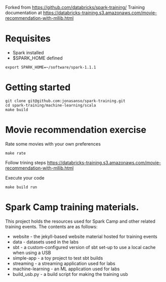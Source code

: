 Forked from https://github.com/databricks/spark-training/
Training documentation at https://databricks-training.s3.amazonaws.com/movie-recommendation-with-mllib.html

# Requisites
* Spark installed 
* $SPARK_HOME defined
```
export SPARK_HOME=~/software/spark-1.1.1
```

# Getting started
```
git clone git@github.com:jonasanso/spark-training.git
cd spark-training/machine-learning/scala
make build
``` 

# Movie recommendation exercise
Rate some movies with your own preferences
```
make rate
```

Follow trining steps
https://databricks-training.s3.amazonaws.com/movie-recommendation-with-mllib.html

Execute your code
```
make build run
```

# Spark Camp training materials.

This project holds the resources used for Spark Camp and other related training events. 
The contents are as follows:

 * website - the jekyll-based website material hosted for training events
 * data - datasets used in the labs
 * sbt - a custom-configured version of sbt set-up to use a local cache when using a USB
 * simple-app - a toy project to test sbt builds
 * streaming - a streaming application used for labs
 * machine-learning - an ML application used for labs
 * build_usb.py - a build script for making the training usb

